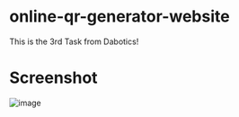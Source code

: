 # online-qr-generator-website
This is the 3rd Task from Dabotics!

# Screenshot 
![image](https://github.com/parthasdey2304/online-qr-generator-website/assets/131694386/d0343409-8610-4d7c-b2ed-62671610d1d9)
